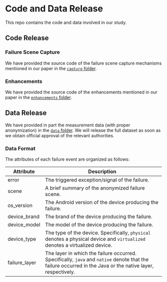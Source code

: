 # Code and Data Release

This repo contains the code and data involved in our study.

## Code Release

### Failure Scene Capture

We have provided the source code of the failure scene capture mechanisms mentioned in our paper in the [`capture` folder](https://github.com/Android-Emulation-Testing/code-and-data/tree/main/capture).

### Enhancements

We have provided the source code of the enhancements mentioned in our paper in the [`enhancements` folder](https://github.com/Android-Emulation-Testing/code-and-data/tree/main/enhancements).

## Data Release

We have provided in part the measurement data (with proper anonymization) in the [`data` folder](https://github.com/Android-Emulation-Testing/code-and-data/tree/main/data). 
We will release the full dataset as soon as we obtain official approval of the relevant authorities.

### Data Format

The attributes of each failure event are organized as follows:

|  Attribute   | Description  |
|  ----  | ----  |
| error  | The triggered exception/signal of the failure. |
| scene  | A brief summary of the anonymized failure scene. |
| os_version  | The Android version of the device producing the failure. |
| device_brand  | The brand of the device producing the failure. |
| device_model  | The model of the device producing the failure. |
| device_type  | The type of the device. Specifically, `physical` denotes a physical device and `virtualized` denotes a virtualized device. |
| failure_layer  | The layer in which the failure occurred. Specifically, `java` and `native` denote that the failure occurred in the Java or the native layer, respectively. |
